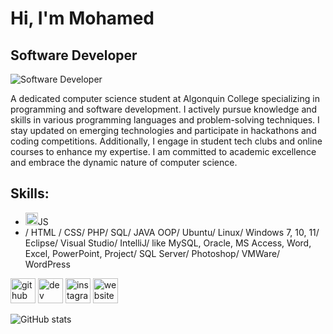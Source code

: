# Hi, I'm Mohamed 
## Software Developer 
![Software Developer ](https://blog.planview.com/wp-content/uploads/2020/01/Top-6-Software-Development-Methodologies.jpg)

A dedicated computer science student at Algonquin College specializing in programming and software development. I actively pursue knowledge and skills in various programming languages and problem-solving techniques. I stay updated on emerging technologies and participate in hackathons and coding competitions. Additionally, I engage in student tech clubs and online courses to enhance my expertise. I am committed to academic excellence and embrace the dynamic nature of computer science.


## Skills:
* <img src='https://cdn.jsdelivr.net/npm/simple-icons@3.0.1/icons/github.svg' alt='github' height='20'>JS
*  / HTML / CSS/ PHP/ SQL/ JAVA OOP/ Ubuntu/ Linux/ Windows 7, 10, 11/ Eclipse/ Visual Studio/ IntelliJ/ like MySQL, Oracle, MS Access, Word, Excel, PowerPoint, Project/ SQL Server/ Photoshop/ VMWare/ WordPress


[<img src='https://cdn.jsdelivr.net/npm/simple-icons@3.0.1/icons/github.svg' alt='github' height='40'>](https://github.com/attiamohmed)  [<img src='https://cdn.jsdelivr.net/npm/simple-icons@3.0.1/icons/dev-dot-to.svg' alt='dev' height='40'>](https://dev.to/attiamohmed)  [<img src='https://cdn.jsdelivr.net/npm/simple-icons@3.0.1/icons/instagram.svg' alt='instagram' height='40'>](https://www.instagram.com/p._mohamedattia/)  [<img src='https://cdn.jsdelivr.net/npm/simple-icons@3.0.1/icons/icloud.svg' alt='website' height='40'>](ddddddddddddd)  

![GitHub stats](https://github-readme-stats.vercel.app/api?username=attiamohmed&show_icons=true)  

